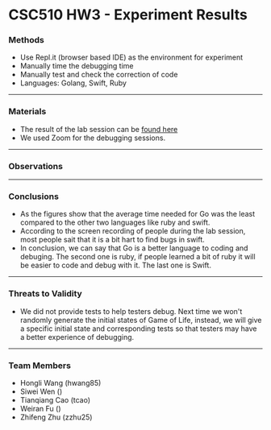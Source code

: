 # CSC510 HW3 - Experiment Results

### Methods

* Use Repl.it (browser based IDE) as the environment for experiment
* Manually time the debugging time
* Manually test and check the correction of code
* Languages: Golang, Swift, Ruby
---
### Materials
* The result of the lab session can be [found here](https://docs.google.com/spreadsheets/d/1HUypAfMVKERYp1nnGI3mDJJdnR4YY5uuhC1JUFLXnU4/edit#gid=0)
* We used Zoom for the debugging sessions.
---
### Observations
---
### Conclusions
* As the figures show that the average time needed for Go was the least compared to the other two languages like ruby and swift.
* According to the screen recording of people during the lab session, most people sait that it is a bit hart to find bugs in swift.
* In conclusion, we can say that Go is a better language to coding and debuging. The second one is ruby, if people learned a bit of ruby it will be easier to code and debug with it. The last one is Swift.
---
### Threats to Validity

* We did not provide tests to help testers debug. Next time we won't randomly generate the initial states of Game of Life, 
  instead, we will give a specific initial state and corresponding tests so that testers may have a better experience of debugging.
---
### Team Members
* Hongli Wang (hwang85)
* Siwei Wen ()
* Tianqiang Cao (tcao)
* Weiran Fu ()
* Zhifeng Zhu (zzhu25)







